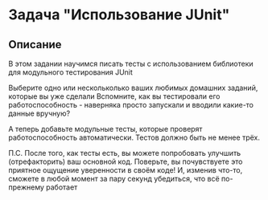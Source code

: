 # Задача "Использование JUnit"
## Описание
В этом задании научимся писать тесты с использованием библиотеки для модульного тестирования JUnit

Выберите одно или нескольколько ваших любимых домашних заданий, которые вы уже сделали
Вспомните, как вы тестировали его работоспособность - наверняка просто запускали и вводили какие-то данные вручную?

А теперь добавьте модульные тесты, которые проверят работоспособность автоматически.
Тестов должно быть не менее трёх.

П.С. После того, как тесты есть, вы можете попробовать улучшить (отрефакторить) ваш основной код. Поверьте, вы почувствуете это приятное ощущение уверенности в своём коде! И, изменив что-то, сможете в любой момент за пару секунд убедиться, что всё по-прежнему работает

